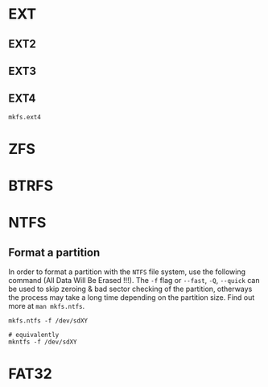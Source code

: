 

# EXT

## EXT2

## EXT3

## EXT4

```
mkfs.ext4
```

# ZFS

# BTRFS

# NTFS

## Format a partition

In order to format a partition with the `NTFS` file system, use the following command (All Data Will Be Erased !!!). The `-f` flag or `--fast`, `-Q`, `--quick` can be used to skip zeroing & bad sector checking of the partition, otherways the process may take a long time depending on the partition size. Find out more at `man mkfs.ntfs`.

```
mkfs.ntfs -f /dev/sdXY

# equivalently
mkntfs -f /dev/sdXY
```

# FAT32

